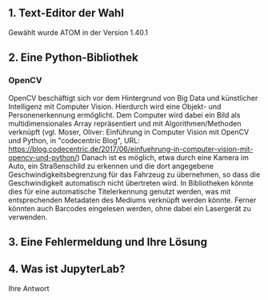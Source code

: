 ## 1. Text-Editor der Wahl

Gewählt wurde ATOM in der Version 1.40.1

## 2. Eine Python-Bibliothek

### OpenCV
OpenCV beschäftigt sich vor dem Hintergrund von Big Data und künstlicher Intelligenz mit Computer Vision. Hierdurch wird eine Objekt- und Personenerkennung ermöglicht. Dem Computer wird dabei ein Bild als multidimensionales Array repräsentiert und mit Algorithmen/Methoden verknüpft (vgl. Moser, Oliver: Einführung in Computer Vision mit OpenCV und Python, in "codecentric Blog", URL: https://blog.codecentric.de/2017/06/einfuehrung-in-computer-vision-mit-opencv-und-python/)
Danach ist es möglich, etwa durch eine Kamera im Auto, ein Straßenschild zu erkennen und die dort angegebene Geschwindigkeitsbegrenzung für das Fahrzeug zu übernehmen, so dass die Geschwindigkeit automatisch nicht übertreten wird.
In Bibliotheken könnte dies für eine automatische Titelerkennung genutzt werden, was mit entsprechenden Metadaten des Mediums verknüpft werden könnte. Ferner könnten auch Barcodes eingelesen werden, ohne dabei ein Lasergerät zu verwenden.

## 3. Eine Fehlermeldung und Ihre Lösung



## 4. Was ist JupyterLab?

Ihre Antwort
